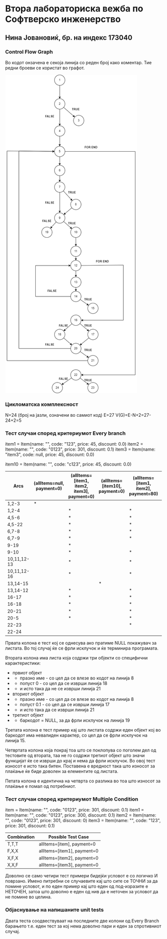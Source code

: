 # Втора лабораториска вежба по Софтверско инженерство

## Нина Јовановиќ, бр. на индекс 173040

###  Control Flow Graph

Во кодот онзачена е секоја линија со реден број како коментар. Тие редни броеви се користат во графот.

![Control Flow Graph](./cfg.png)

### Цикломатска комплексност

N=24 (број на јазли, означени во самиот код)
E=27
V(G)=E-N+2=27-24+2=5

### Тест случаи според критериумот  Every branch

item1 = Item(name: "", code: "123", price: 45, discount: 0.0)
item2 = Item(name: "", code: "0123", price: 301, discount: 0.1)
item3 = Item(name: "item3", code: null, price: 45, discount: 0.0)

item10 = Item(name: "", code: "c123", price: 45, discount: 0.0)

| Arcs		| (allItems=null, payment=0) | (allItems=[item1, item2, item3], payment=0) | (allItems=[item10], payment=0) | (allItems=[item1, item2], payment=80) | (allItems=[item1, item2], payment=20) |
|---------------|----------------------------|---------------------------------------------|--------------------------------|---------------------------------------|---------------------------------------|
| 1,2-3		| 	       *	     | 		 			    | 				     	    | 					    | 					    |
| 1,2-4		| 			     | 		  *			    | 				     	    | *					    | *					    |
| 4,5-6		| 			     | 		  *			    | 				     	    | *					    | *					    |
| 4,5-22	| 			     | 		  *			    | 				     	    | *					    | *					    |
| 6,7-8		| 			     | 		  *			    | 			  	            | *					    | *					    |
| 6,7-9		| 			     |            *             	    | 				     	    | *					    | *					    |
| 9-19		| 			     | 		  *			    | 				            | 					    | 					    |
| 9-10		| 			     | 		  *			    | 				            | * 				| 	*				    |
| 10,11,12-13	| 			     | 		  *			    | 				     	    | *					    | 	*				    |
| 10,11,12-16	| 			     | 		  *			    | 				            | *					    | 	*				    |
| 13,14-15	| 			     | 					    | 			*	            | 					    | 					    |
| 13,14-12	| 			     | 		  *			    | 				            | *					    | 	*				    |
| 16-17		| 			     | 		  *			    | 				     	    | *					    | 	*				    |
| 16-18 	| 			     | 		  *			    | 				            | *					    |	*				    |
| 20-21		| 			     | 		  *			    | 				     	    | *					    | 	*				    |
| 20-5		| 			     |            *			    | 				     	    | *					    | 	*				    |	
| 22-23		| 			     | 					    | 					    | 			*		    | 					    |
| 22-24		| 			     | 					    | 					    | 					    | 			*		    |

Првата колона е тест кој се однесува ако пратиме NULL покажувач за листата. Во тој случај ќе се фрли исклучок и ќе терминира програмата.

Втората колона има листа која содржи три објекти со специфични карактеристики:
- првиот објект 
-   - празно име - со цел да се влезе во кодот на линија 8
-   - попуст 0 - со цел да се изврши линија 18
-   - и исто така да не се изврши линија 21
- вториот објект
-   - празно име - со цел да се влезе во кодот на линија 8
-   - попуст 0.1 - со цел да се изврши линија 17
-   - и исто така да се изврши линија 21
- третиот објект
-   - баркодот = NULL, за да фрли исклучок на линија 19

Третата колона е тест пример кај што листата содржи еден објект кој во баркодот има невалиден карактер, со цел да се фрли исклучок на линија 15.

Четвртата колона која покрај тоа што се поклопува со поголем дел од тестовите од втората, таа не го содржи третиот објект што значи функцијат ќе се изврши до крај и нема да фрли исклучок. Во овој тест износот е исто така битен. Поставена е вредност така што износот за плаќање ќе биде доволен за елементите од листата.

Петата колона е идентична на четврта со разлика во тоа што износот за плаќање е помал од потребниот.

### Тест случаи според критериумот Multiple Condition

item = Item(name: "", code: "0123", price: 301, discount: 0.1)
item1 = Item(name: "", code: "0123", price: 300, discount: 0.1)
item2 = Item(name: "", code: "0123", price: 301, discount: 0)
item3 = Item(name: "", code: "123", price: 301, discount: 0.1)

|Combination|Possible Test Case|
|-----------|------------------|
|T,T,T	    | allItems=[item], payment=0 |
|F,X,X	    | allItems=[item1], payment=0 |
|X,F,X      | allItems=[item2], payment=0 |
|X,X,F	    | allItems=[item3], payment=0 |

Доволно се само четири тест примери бидејќи условот е со логичко И поврзано. Имено питребни се случаевите кај што сите се ТОЧНИ за да помине условот, и по еден пример кај што еден од под-изразите е НЕТОЧЕН, затоа што доволно е еден од нив да е неточен за условот да не помине во целина.

### Објаснување на напишаните unit tests

Двата теста соодвествуваат на последните две колони од Every Branch барањето т.е. еден тест за кој нема доволно пари и еден за спротивниот случај.
